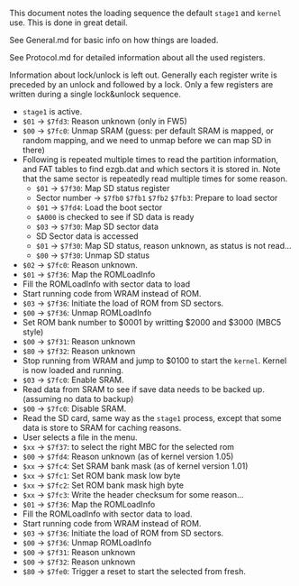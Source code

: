 This document notes the loading sequence the default `stage1` and `kernel` use. This is done in great detail.

See General.md for basic info on how things are loaded.

See Protocol.md for detailed information about all the used registers.


Information about lock/unlock is left out. Generally each register write is preceded by an unlock and followed by a lock. Only a few registers are written during a single lock&unlock sequence.

- `stage1` is active.
- `$01` -> `$7fd3`: Reason unknown (only in FW5)
- `$00` -> `$7fc0`: Unmap SRAM (guess: per default SRAM is mapped, or random mapping, and we need to unmap before we can map SD in there)
- Following is repeated multiple times to read the partition information, and FAT tables to find ezgb.dat and which sectors it is stored in. Note that the same sector is repeatedly read multiple times for some reason.
  - `$01` -> `$7f30`: Map SD status register
  - Sector number -> `$7fb0` `$7fb1` `$7fb2` `$7fb3`: Prepare to load sector
  - `$01` -> `$7fd4`: Load the boot sector
  - `$A000` is checked to see if SD data is ready
  - `$03` -> `$7f30`: Map SD sector data
  - SD Sector data is accessed
  - `$01` -> `$7f30`: Map SD status, reason unknown, as status is not read...
  - `$00` -> `$7f30`: Unmap SD status
- `$02` -> `$7fc0`: Reason unknown.
- `$01` -> `$7f36`: Map the ROMLoadInfo
- Fill the ROMLoadInfo with sector data to load
- Start running code from WRAM instead of ROM.
- `$03` -> `$7f36`: Initiate the load of ROM from SD sectors.
- `$00` -> `$7f36`: Unmap ROMLoadInfo
- Set ROM bank number to $0001 by writting $2000 and $3000 (MBC5 style)
- `$00` -> `$7f31`: Reason unknown
- `$80` -> `$7f32`: Reason unknown
- Stop running from WRAM and jump to $0100 to start the `kernel`. Kernel is now loaded and running.
- `$03` -> `$7fc0`: Enable SRAM.
- Read data from SRAM to see if save data needs to be backed up. (assuming no data to backup)
- `$00` -> `$7fc0`: Disable SRAM.
- Read the SD card, same way as the `stage1` process, except that some data is store to SRAM for caching reasons.
- User selects a file in the menu.
- `$xx` -> `$7f37`: to select the right MBC for the selected rom
- `$00` -> `$7fd4`: Reason unknown (as of kernel version 1.05)
- `$xx` -> `$7fc4`: Set SRAM bank mask (as of kernel version 1.01)
- `$xx` -> `$7fc1`: Set ROM bank mask low byte
- `$xx` -> `$7fc2`: Set ROM bank mask high byte
- `$xx` -> `$7fc3`: Write the header checksum for some reason...
- `$01` -> `$7f36`: Map the ROMLoadInfo
- Fill the ROMLoadInfo with sector data to load.
- Start running code from WRAM instead of ROM.
- `$03` -> `$7f36`: Initiate the load of ROM from SD sectors.
- `$00` -> `$7f36`: Unmap ROMLoadInfo
- `$00` -> `$7f31`: Reason unknown
- `$00` -> `$7f32`: Reason unknown
- `$80` -> `$7fe0`: Trigger a reset to start the selected from fresh.
